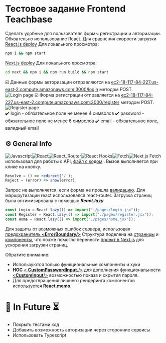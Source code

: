
# Тестовое задание Frontend Teachbase

Сделать удобные для пользователя формы регистрации и авторизации. Обязательно использование React.
Для сравнения скорости загрузки
[React.js deploy](https://wandering-savory-marionberry.glitch.me/login)
Для локального просмотра:
```bash
npm i && npm start
```
[Next.js deploy](https://opposite-gem-crawdad.glitch.me)
Для локального просмотра:
```bash
cd next && npm i && npm run build && npm start
```

:ballot_box_with_check: Данные формы авторизации отправляются на [ec2-18-117-84-227.us-east-2.compute.amazonaws.com:3000/login](http://ec2-18-117-84-227.us-east-2.compute.amazonaws.com/login) методом POST.		
![Login page](https://i.ibb.co/5LYmt1q/Peek-2021-08-29-00-23.gif)
:ballot_box_with_check: Форма регистрации отправляется на [ec2-18-117-84-227.us-east-2.compute.amazonaws.com:3000/register](http://ec2-18-117-84-227.us-east-2.compute.amazonaws.com/register) методом POST.	
  ![Register page](https://i.ibb.co/PtQC5xg/Peek-2021-08-29-00-45.gif)	      
:heavy_check_mark: login - обязательное поле не менее 4 символов
:heavy_check_mark: password - обязательное поле не менее 6 символов
:heavy_check_mark: email - обязательное поле, валидный email

             																																					  
## ⚙️ General Info
![Javascript](https://res.cloudinary.com/practicaldev/image/fetch/s--yXd1I4K0--/c_limit%2Cf_auto%2Cfl_progressive%2Cq_auto%2Cw_880/https://img.shields.io/badge/Javascript-323330%3Fstyle%3Dfor-the-badge%26logo%3Djavascript%26logoColor%3DF7DF1E)![React](https://img.shields.io/badge/React-20232A?style=for-the-badge&logo=react&logoColor=61DAFB)![React_Router](https://img.shields.io/badge/React_Router-CA4245?style=for-the-badge&logo=react-router&logoColor=white)![React Hooks](https://img.shields.io/badge/React_Hooks-778899?style=for-the-badge&logo=react&logoColor=61DAFB)![Fetch](https://img.shields.io/badge/Fetch-DC143C?style=for-the-badge&logo=javascript&logoColor=white)![Next.js](https://img.shields.io/static/v1?label=&message=Next.js&color=%23666&style=for-the-badge&logo=vercel&logoColor=black)
Fetch использовал для работы с API, [файл с кодом](https://github.com/Zwerruga/Teachbase-test-task/blob/main/src/utils/apiCalls.js) . Вызов выполняется при клике на кнопку. 
```javascript 
Resolve = () => redirect('/');
Reject = (error) => show(error);
```
Запрос не выполняется, если форма не прошла [валидацию](https://github.com/Zwerruga/Teachbase-test-task/blob/main/src/utils/registerValidator.js).
Для маршрутизации react использовался react-router.
Загрузка страниц была оптимизирована с помощью ***React.lazy***
```javascript
const Login = React.lazy(() => import("./pages/login.jsx"));
const Register = React.lazy(() => import("./pages/register.jsx"));
const Home = React.lazy(() => import("./pages/home.jsx"));
```
Для защиты от возможных ошибок сервера, использовал [предохранитель **<**ErrorBoundary**/>**](https://github.com/Zwerruga/Teachbase-test-task/blob/main/src/components/ErrorBoundary.jsx)
Структура поделена на [страницы](https://github.com/Zwerruga/Teachbase-test-task/tree/main/src/pages) и [компоненты](https://github.com/Zwerruga/Teachbase-test-task/tree/main/src/components), что позже помогло перенести [проект в Next.js](https://opposite-gem-crawdad.glitch.me) для ускорения загрузки страниц.

Обратите внимание:
 - Используются только функциональные компоненты и хуки
 - **HOC** [< **CustomPasswordInput.**/>](https://github.com/Zwerruga/Teachbase-test-task/blob/main/src/components/CustomPasswordInput.jsx) для дополнения функциональности [<**CustomInput**/>](https://github.com/Zwerruga/Teachbase-test-task/blob/main/src/components/CustomInput.jsx) возможностью показа и скрытия пароля.
 - Для предотвращения лишнего рендеринга компонентов используется **React.memo**.
# 🔮 In Future ⏳
- Покрыть тестами код 
 - Добавить возможность авторизации через сторонние сервисы 
 - Использовать Typescript
